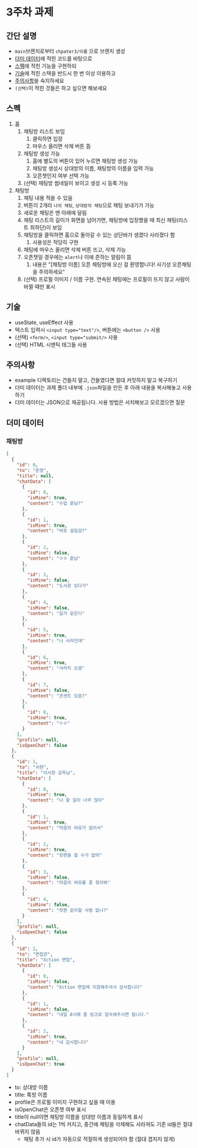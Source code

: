 # 3주차 과제

## 간단 설명

- `main`브랜치로부터 `chpater3/이름` 으로 브랜치 생성
- [더미 데이터](#더미-데이터)에 적힌 코드를 바탕으로
- [스펙](#스펙)에 적힌 기능을 구현하되
- [기술](#기술)에 적힌 스택을 반드시 한 번 이상 이용하고
- [주의사항](#주의사항)을 숙지하세요
- `(선택)`이 적힌 것들은 하고 싶으면 해보세요

## 스펙

1. 홈
    1. 채팅방 리스트 보임
        1. 클릭하면 입장
        2. 마우스 올리면 삭제 버튼 뜸
    2. 채팅방 생성 가능
        1. 홈에 별도의 버튼이 있어 누르면 채팅방 생성 가능
        2. 채팅방 생성시 상대방의 이름, 채팅방의 이름을 입력 가능
        3. 오픈챗인지 여부 선택 가능
    3. (선택) 채팅방 썸네일이 보이고 생성 시 등록 가능
2. 채팅방
    1. 채팅 내용 적을 수 있음
    2. 버튼이 2개라 `나의 채팅`, `상대방의 채팅`으로 채팅 보내기가 가능
    3. 새로운 채팅은 맨 아래에 달림
    4. 채팅 리스트의 길이가 화면을 넘어가면, 채팅방에 입장했을 때 최신 채팅(리스트 최하단)이 보임
    5. 채팅방을 클릭하면 홈으로 돌아갈 수 있는 상단바가 생겼다 사라졌다 함
        1. 사용성은 적당히 구현
    6. 채팅에 마우스 올리면 삭제 버튼 뜨고, 삭제 가능
    7. 오픈챗일 경우에는 `alert`나 이에 준하는 알림이 뜸
        1. 내용은 "[채팅방 이름] 오픈 채팅방에 오신 걸 환영합니다! 사기성 오픈채팅을 주의하세요"
    8. (선택) 프로필 이미지 / 이름 구현. 연속된 채팅에는 프로필이 뜨지 않고 사람이 바뀔 때만 표시

## 기술

- useState, useEffect 사용
- 텍스트 입력시 `<input type="text"/>`, 버튼에는 `<button />` 사용
- (선택) `<form/>`, `<input type="submit/>` 사용
- (선택) HTML 시맨틱 태그들 사용

## 주의사항

- example 디렉토리는 건들지 말고, 건들였다면 절대 커밋하지 말고 복구하기
- 더미 데이터는 과제 폴더 내부에 `.json`파일을 만든 후 아래 내용을 복사해놓고 사용하기
- 더미 데이터는 JSON으로 제공됩니다. 사용 방법은 서치해보고 모르겠으면 질문

## 더미 데이터

### 채팅방

```json
[
  {
    "id": 0,
    "to": "준영",
    "title": null,
    "chatData": [
      {
        "id": 0,
        "isMine": true,
        "content": "수업 끝남?"
      },
      {
        "id": 1,
        "isMine": true,
        "content": "바로 설입감?"
      },
      {
        "id": 2,
        "isMine": false,
        "content": "ㅇㅇ 끝남"
      },
      {
        "id": 3,
        "isMine": false,
        "content": "도서관 있다가"
      },
      {
        "id": 4,
        "isMine": false,
        "content": "갈거 같은디"
      },
      {
        "id": 5,
        "isMine": true,
        "content": "나 사라진데"
      },
      {
        "id": 6,
        "isMine": true,
        "content": "사라지 오셈"
      },
      {
        "id": 7,
        "isMine": false,
        "content": "콘센트 있음?"
      },
      {
        "id": 8,
        "isMine": true,
        "content": "ㅇㅇ"
      }
    ],
    "profile": null,
    "isOpenChat": false
  },
  {
    "id": 1,
    "to": "서현",
    "title": "이서현 감독님",
    "chatData": [
      {
        "id": 0,
        "isMine": true,
        "content": "나 할 일이 너무 많아"
      },
      {
        "id": 1,
        "isMine": true,
        "content": "마음의 여유가 없어서"
      },
      {
        "id": 2,
        "isMine": true,
        "content": "컷편을 할 수가 없어"
      },
      {
        "id": 3,
        "isMine": false,
        "content": "마음의 여유를 좀 찾아봐"
      },
      {
        "id": 4,
        "isMine": false,
        "content": "컷편 같이할 사람 없나?"
      }
    ],
    "profile": null,
    "isOpenChat": false
  },
  {
    "id": 2,
    "to": "면접관",
    "title": "Xction 면접",
    "chatData": [
      {
        "id": 0,
        "isMine": false,
        "content": "Xction 면접에 지원해주셔서 감사합니다"
      },
      {
        "id": 1,
        "isMine": false,
        "content": "내일 8시에 줌 링크로 접속해주시면 됩니다."
      },
      {
        "id": 2,
        "isMine": true,
        "content": "네 갑사합니다"
      }
    ],
    "profile": null,
    "isOpenChat": true
  }
]
```

- to: 상대방 이름
- title: 톡방 이름
- profile은 프로필 이미지 구현하고 싶을 때 이용
- isOpenChat은 오픈챗 여부 표시
- title이 null이면 채팅방 이름을 상대방 이름과 동일하게 표시
- chatData들의 id는 1씩 커지고, 중간에 채팅을 삭제해도 사라져도 기존 id들은 절대 바뀌지 않음
  - 채팅 추가 시 id가 자동으로 적절하게 생성되어야 함 (절대 겹치지 않게)
